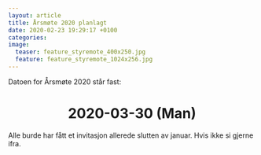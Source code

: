 ```yaml
---
layout: article
title: Årsmøte 2020 planlagt
date: 2020-02-23 19:29:17 +0100
categories: 
image: 
  teaser: feature_styremote_400x250.jpg
  feature: feature_styremote_1024x256.jpg
---
```

Datoen for Årsmøte 2020 står fast:

<center>
  <h1>2020-03-30 (Man)</h1>
</center>

Alle burde har fått et invitasjon allerede slutten av januar. Hvis ikke si gjerne ifra.
